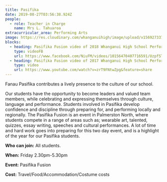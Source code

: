 ```yaml
---
title: Pasifika
date: 2019-08-27T03:56:38.924Z
people:
  - role: Teacher in Charge
    name: Mrs L. Tahuaroa
extracurricular_area: Performing Arts
image: https://res.cloudinary.com/whanganuihigh/image/upload/v1569273377/Performing%20Arts/Pasifika_800x533.jpg
blocks:
  - heading: Pasifika Fusion video of 2018 Whanganui High School Performance
    type: videoFB
    url: https://www.facebook.com/NiuFM/videos/10156470407716591/UzpfSTEwNDEzNjM4NjI5NzkzODoxOTk2Nzg1NDczNjk5Njc3/
  - heading: Pasifika Fusion video of 2017 Whanganui High School Performance
    type: video
    url: https://www.youtube.com/watch?v=zrT9FNtwZpg&feature=share
---
```

Fanau Pasifika contributes a lively presence to the culture of our school.

Our students have the opportunity to become leaders and valued team members, while celebrating and expressing themselves through culture, language and performance. Students involved in Pasifika develop confidence and discipline through preparing for, and performing locally and regionally. The Pasifika Fusion is an event in Palmerston North, where students compete in a range of areas such as; wearable art, talented, quizzes, essay writing, speeches and cultural performances. A lot of time and hard work goes into preparing for this two day event, and is a highlight of the year for our Pasifika students.

**Who can join:** All students.

**When:** Friday 2.30pm-5.30pm

**Event:** Pasifika Fusion

**Cost:** Travel/Food/Accommodation/Costume costs[
](https://www.youtube.com/watch?v=zrT9FNtwZpg&feature=share)
